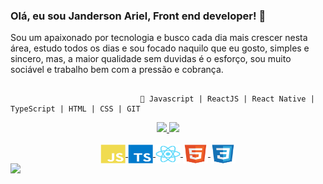 ### Olá, eu sou Janderson Ariel, Front end developer! 👋
Sou um apaixonado por tecnologia e busco cada dia mais crescer nesta área, estudo todos os dias e sou focado naquilo que eu gosto, simples e sincero, mas, a maior qualidade sem duvidas é o esforço, sou muito sociável e trabalho bem com a pressão e cobrança.
## 
                                 🚀 Javascript | ReactJS | React Native | TypeScript | HTML | CSS | GIT

<div align="center" style="display: inline_block">
 <a href="https://github.com/jandersonariel">
 <img height="180em" src="https://github-readme-stats.vercel.app/api?username=jandersonariel&show_icons=true&theme=tokyonight&include_all_commits=true&count_private=true"/>
 <img height="180em" src="https://github-readme-stats.vercel.app/api/top-langs/?username=jandersonariel&layout=compact&langs_count=7&theme=tokyonight"/>
</div>
<div style="display: inline_block" align="center"><br>
  <img align="center" alt="jan-Js" height="30" width="40" src="https://raw.githubusercontent.com/devicons/devicon/master/icons/javascript/javascript-plain.svg">
  <img align="center" alt="jan-Ts" height="30" width="40" src="https://raw.githubusercontent.com/devicons/devicon/master/icons/typescript/typescript-plain.svg">
  <img align="center" alt="jan-React" height="30" width="40" src="https://raw.githubusercontent.com/devicons/devicon/master/icons/react/react-original.svg">
  <img align="center" alt="jan-HTML" height="30" width="40" src="https://raw.githubusercontent.com/devicons/devicon/master/icons/html5/html5-original.svg">
  <img align="center" alt="jan-CSS" height="30" width="40" src="https://raw.githubusercontent.com/devicons/devicon/master/icons/css3/css3-original.svg">
</div>

  
  
 <div>
<a href="https://www.linkedin.com/in/janderson-ariel-160053167/" target="_blank"><img src="https://img.shields.io/badge/-LinkedIn-%230077B5?style=for-the-  badge&logo=linkedin&logoColor=white" target="_blank"></a>
 </div>
